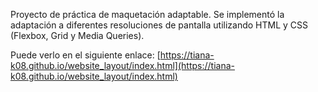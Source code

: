 Proyecto de práctica de maquetación adaptable. Se implementó la adaptación a diferentes resoluciones de pantalla utilizando HTML y CSS (Flexbox, Grid y Media Queries).

Puede verlo en el siguiente enlace: [https://tiana-k08.github.io/website_layout/index.html](https://tiana-k08.github.io/website_layout/index.html)
